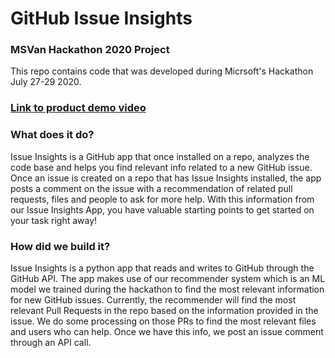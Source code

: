 # GitHub Issue Insights

### MSVan Hackathon 2020 Project
This repo contains code that was developed during Micrsoft's Hackathon July 27-29 2020.

### [Link to product demo video](https://microsoft-my.sharepoint.com/:v:/p/sichitha/EXAGYzegCN9Npw-gIdrpjp0Bq7DdG7a_Dk8fbGmwE-l4cw?e=yum2zV)

### What does it do?
Issue Insights is a GitHub app that once installed on a repo, analyzes the code base and helps you find relevant info related to a new GitHub issue.
Once an issue is created on a repo that has Issue Insights installed, the app posts a comment on the issue with a recommendation of related pull requests, files and people to ask for more help. With this information from our Issue Insights App, you have valuable starting points to get started on your task right away!

### How did we build it?
Issue Insights is a python app that reads and writes to GitHub through the GitHub API. The app makes use of our recommender system which is an ML model we trained during the hackathon to find the most relevant information for new GitHub issues. Currently, the recommender will find the most relevant Pull Requests in the repo based on the information provided in the issue. We do some processing on those PRs to find the most relevant files and users who can help. 
Once we have this info, we post an issue comment through an API call. 


